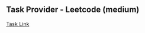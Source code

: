 ## Task Provider - Leetcode (medium)

[Task Link](https://leetcode.com/problems/rotate-list/description/?envType=study-plan-v2&envId=top-interview-150)